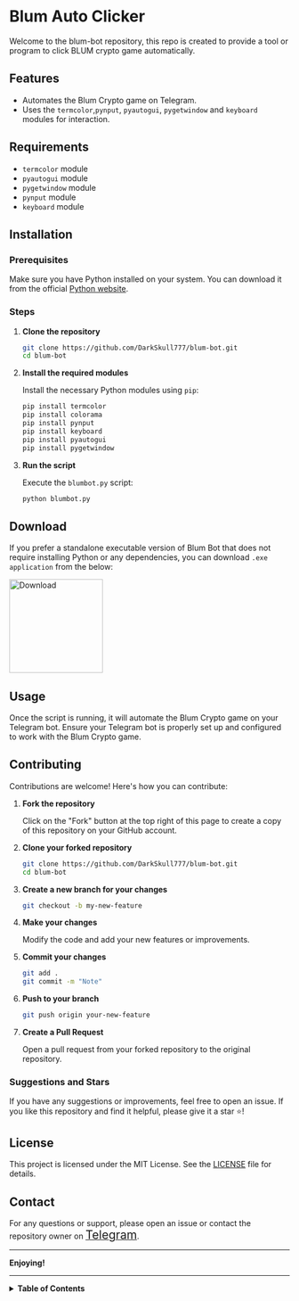 # Blum Auto Clicker

Welcome to the blum-bot repository, this repo is created to provide a tool or program to click BLUM crypto game automatically.

## Features

- Automates the Blum Crypto game on Telegram.
- Uses the `termcolor`,`pynput`, `pyautogui`, `pygetwindow` and `keyboard` modules for interaction.

## Requirements

- `termcolor` module 
- `pyautogui` module
- `pygetwindow` module
- `pynput` module
- `keyboard` module

## Installation

### Prerequisites

Make sure you have Python installed on your system. You can download it from the official [Python website](https://www.python.org/downloads/release/python-3116/).

### Steps

1. **Clone the repository**

    ```sh
    git clone https://github.com/DarkSkull777/blum-bot.git
    cd blum-bot
    ```

2. **Install the required modules**

    Install the necessary Python modules using `pip`:

    ```sh
    pip install termcolor
    pip install colorama
    pip install pynput
    pip install keyboard
    pip install pyautogui
    pip install pygetwindow
    ```

3. **Run the script**

    Execute the `blumbot.py` script:

    ```sh
    python blumbot.py
    ```

## Download

If you prefer a standalone executable version of Blum Bot that does not require installing Python or any dependencies, you can download `.exe application` from the below:

<a href="https://t.me/bravexploiter/14126">
    <img src="https://raw.githubusercontent.com/DarkSkull777/blum-bot/main/images/images%20(4)-fotor-bg-remover-202406222099-picsay.png" alt="Download" width="168">
</a>


## Usage

Once the script is running, it will automate the Blum Crypto game on your Telegram bot. Ensure your Telegram bot is properly set up and configured to work with the Blum Crypto game.

## Contributing

Contributions are welcome! Here's how you can contribute:

1. **Fork the repository**

    Click on the "Fork" button at the top right of this page to create a copy of this repository on your GitHub account.

2. **Clone your forked repository**

    ```sh
    git clone https://github.com/DarkSkull777/blum-bot.git
    cd blum-bot
    ```

3. **Create a new branch for your changes**

    ```sh
    git checkout -b my-new-feature
    ```

4. **Make your changes**

    Modify the code and add your new features or improvements.

5. **Commit your changes**

    ```sh
    git add .
    git commit -m "Note"
    ```

6. **Push to your branch**

    ```sh
    git push origin your-new-feature
    ```

7. **Create a Pull Request**

    Open a pull request from your forked repository to the original repository.

### Suggestions and Stars

If you have any suggestions or improvements, feel free to open an issue. If you like this repository and find it helpful, please give it a star ⭐!

## License

This project is licensed under the MIT License. See the [LICENSE](LICENSE) file for details.

## Contact

For any questions or support, please open an issue or contact the repository owner on [<span style="font-size:1.5em;">Telegram</span>](https://t.me/XSkull7).

---

**Enjoying!**

---

<details>
<summary><strong>Table of Contents</strong></summary>

1. [Features](#features)
2. [Requirements](#requirements)
3. [Installation](#installation)
4. [Download](#Download)
5. [Usage](#usage)
6. [Contributing](#contributing)
7. [License](#license)
8. [Contact](#contact)

</details>
